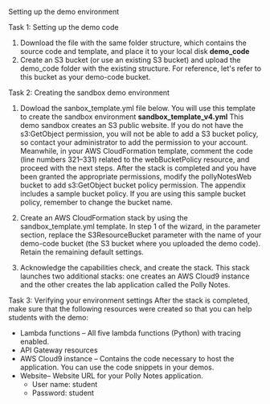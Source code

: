 Setting up the demo environment

Task 1: Setting up the demo code
1. Download the file with the same folder structure, which contains the source code and template, and place it to your local disk **demo_code**
2. Create an S3 bucket (or use an existing S3 bucket) and upload the demo_code folder with the existing structure. For reference, let's refer to this bucket as your demo-code bucket.

Task 2: Creating the sandbox demo environment
1. Dowload the sanbox_template.yml file below. You will use this template to create the sandbox environment **sandbox_template_v4.yml**
This demo sandbox creates an S3 public website. If you do not have the s3:GetObject permission, you will not be able to add a S3 bucket policy, so contact your administrator to add the permission to your account. 
Meanwhile, in your AWS CloudFormation template, comment the code (line numbers 321–331) related to the webBucketPolicy resource, and proceed with the next steps. After the stack is completed and you have been granted the appropriate permissions, modify the pollyNotesWeb bucket to add s3:GetObject bucket policy permission. 
The appendix includes a sample bucket policy. If you are using this sample bucket policy, remember to change the bucket name.

2. Create an AWS CloudFormation stack by using the sandbox_template.yml template.
In step 1 of the wizard, in the parameter section, replace the S3ResourceBucket parameter with the name of your demo-code bucket (the S3 bucket where you uploaded the demo code). 
Retain the remaining default settings.

3. Acknowledge the capabilities check, and create the stack.
This stack launches two additional stacks: one creates an AWS Cloud9 instance and the other creates the lab application called the Polly Notes.

Task 3: Verifying your environment settings
After the stack is completed, make sure that the following resources were created so that you can help students with the demo:
- Lambda functions – All five lambda functions (Python) with tracing enabled.
- API Gateway resources
- AWS Cloud9 instance – Contains the code necessary to host the application. You can use the code snippets in your demos.
- Website– Website URL for your Polly Notes application. 
  * User name: student
  *  Password: student
